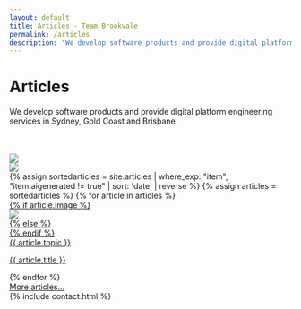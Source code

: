 ```yaml
---
layout: default
title: Articles - Team Brookvale 
permalink: /articles
description: "We develop software products and provide digital platform engineering services in Sydney, Gold Coast and Brisbane"
---
```


<div class="articlespage">
    <div class="pagehero">
        <div class="inner flex sb">
            <div>
                <h1>Articles</h1>
                <p style="margin-bottom: 50px">We develop software products and provide digital platform engineering services in Sydney, Gold Coast and Brisbane</p>
                <img src="/assets/images/arrowdown.png">
            </div>
            <div class="pageheropic">
                <img src="/assets/images/abstract-architectural-design-architecture.webp" />
            </div>
        </div>
    </div>
    <div class="collection clearfix">
        {% assign sortedarticles = site.articles
            | where_exp: "item", "item.aigenerated != true"
            | sort: 'date'
            | reverse
        %}
        {% assign articles = sortedarticles %}
        {% for article in articles %}
            <div>
                <a href="{{ article.url }}">
                {% if article.image %}
                    <div class="img block">
                        <img src="{{article.image}}" />
                    </div>
                {% else %}
                <div class="block {{article.boxclassname | downcase }}">
                </div>
                {% endif %}
                <div class="text">
                    <div class="small hovu">
                        {{ article.topic }}
                    </div>
                    <p class="clamp3">
                        {{ article.title }}
                    </p>
                </div>
                </a>
            </div>
        {% endfor %}
    </div>
    <div class="inner flex cn">
        <a href="/more-articles">More articles...</a>
    </div>
    {% include contact.html %}
</div>
